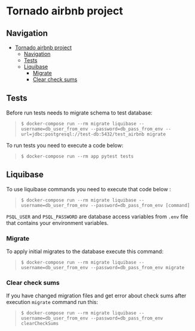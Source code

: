 # Tornado airbnb project

## Navigation

- [Tornado airbnb project](#tornado-airbnb-project)
  - [Navigation](#navigation)
  - [Tests](#tests)
  - [Liquibase](#liquibase)
    - [Migrate](#migrate)
    - [Clear check sums](#clear-check-sums)

## Tests

Before run tests needs to migrate schema to test database:

>`$ docker-compose run --rm migrate liquibase --username=db_user_from_env --password=db_pass_from_env --url=jdbc:postgresql://test-db:5432/test_airbnb migrate`

To run tests you need to execute a code below:

>`$ docker-compose run --rm app pytest tests`

## Liquibase

To use liquibase commands you need to execute that code below :

>`$ docker-compose run --rm migrate liquibase --username=db_user_from_env --password=db_pass_from_env [command]`

`PSQL_USER` and `PSQL_PASSWORD` are database access variables from `.env` file that contains your environment variables.

### Migrate

To apply initial migrates to the database execute this command:

> `$ docker-compose run --rm migrate liquibase --username=db_user_from_env --password=db_pass_from_env migrate`

### Clear check sums

If you have changed migration files and get error about check sums after execution `migrate` command run this:

> `$ docker-compose run --rm migrate liquibase --username=db_user_from_env --password=db_pass_from_env clearCheckSums`
